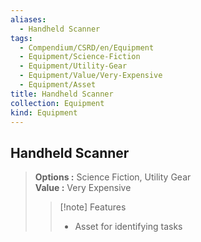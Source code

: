 ```yaml
---
aliases:
  - Handheld Scanner
tags:
  - Compendium/CSRD/en/Equipment
  - Equipment/Science-Fiction
  - Equipment/Utility-Gear
  - Equipment/Value/Very-Expensive
  - Equipment/Asset
title: Handheld Scanner
collection: Equipment
kind: Equipment
---
```

## Handheld Scanner  
  
>  
> **Options :** Science Fiction, Utility Gear  
> **Value :** Very Expensive  
>>[!note] Features  
>> - Asset for identifying tasks